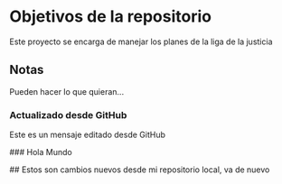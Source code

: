 # Objetivos de la repositorio

Este proyecto se encarga de manejar los planes de la liga de la justicia


## Notas
Pueden hacer lo que quieran...

### Actualizado desde GitHub
Este es un mensaje editado desde GitHub

### Hola Mundo

## Estos son cambios nuevos desde mi repositorio local, va de nuevo
